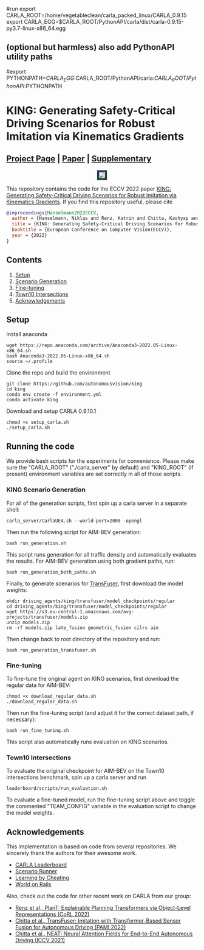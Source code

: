 #run export CARLA_ROOT=/home/vegetableclean/carla_packed_linux/CARLA_0.9.15 
export CARLA_EGG=$CARLA_ROOT/PythonAPI/carla/dist/carla-0.9.15-py3.7-linux-x86_64.egg 
## (optional but harmless) also add PythonAPI utility paths
#export PYTHONPATH=$CARLA_EGG:$CARLA_ROOT/PythonAPI/carla:$CARLA_ROOT/PythonAPI:$PYTHONPATH

# KING: Generating Safety-Critical Driving Scenarios for Robust Imitation via Kinematics Gradients

## [Project Page](https://lasnik.github.io/king/) | [Paper](https://arxiv.org/pdf/2204.13683.pdf) | [Supplementary](https://lasnik.github.io/king/data/docs/KING_supplementary.pdf)

<div style="text-align: center">
  <img style="border:5px solid #263b50;" src="./assets/animated_teaser_h264.gif"/>
</div>
<!-- <img src="./assets/animated_teaser_h264.gif"> -->

This repository contains the code for the ECCV 2022 paper [KING: Generating Safety-Critical Driving Scenarios for Robust Imitation via Kinematics Gradients](https://arxiv.org/pdf/2204.13683.pdf). If you find this repository useful, please cite
```bibtex
@inproceedings{Hanselmann2022ECCV,
  author = {Hanselmann, Niklas and Renz, Katrin and Chitta, Kashyap and Bhattacharyya, Apratim and Geiger, Andreas},
  title = {KING: Generating Safety-Critical Driving Scenarios for Robust Imitation via Kinematics Gradients},
  booktitle = {European Conference on Computer Vision(ECCV)},
  year = {2022}
}
```

## Contents
1. [Setup](#setup)
3. [Scenario Generation](#king-scenario-generation)
4. [Fine-tuning](#fine-tuning)
5. [Town10 Intersections](#town10-intersections)
7. [Acknowledgements](#acknowledgements)

## Setup
Install anaconda
```Shell
wget https://repo.anaconda.com/archive/Anaconda3-2022.05-Linux-x86_64.sh
bash Anaconda3-2022.05-Linux-x86_64.sh
source ~/.profile
```

Clone the repo and build the environment

```Shell
git clone https://github.com/autonomousvision/king
cd king
conda env create -f environment.yml
conda activate king
```

Download and setup CARLA 0.9.10.1
```Shell
chmod +x setup_carla.sh
./setup_carla.sh
```

## Running the code
We provide bash scripts for the experiments for convenience. Please make sure the "CARLA_ROOT" ("./carla_server" by default) and "KING_ROOT" (if present) environment variables are set correctly in all of those scripts.

### KING Scenario Generation
For all of the generation scripts, first spin up a carla server in a separate shell:
```Shell
carla_server/CarlaUE4.sh --world-port=2000 -opengl
```
Then run the following script for AIM-BEV generation:
```Shell
bash run_generation.sh
```
This script runs generation for all traffic density and automatically evaluates the results.
For AIM-BEV generation using both gradient paths, run:
```Shell
bash run_generation_both_paths.sh
```
Finally, to generate scenarios for [TransFuser](https://github.com/autonomousvision/transfuser), first download the model weights:
```Shell
mkdir driving_agents/king/transfuser/model_checkpoints/regular
cd driving_agents/king/transfuser/model_checkpoints/regular
wget https://s3.eu-central-1.amazonaws.com/avg-projects/transfuser/models.zip
unzip models.zip
rm -rf models.zip late_fusion geometric_fusion cilrs aim
```
Then change back to root directory of the repository and run:
```Shell
bash run_generation_transfuser.sh
```

### Fine-tuning
To fine-tune the original agent on KING scenarios, first download the regular data for AIM-BEV:
```
chmod +x download_regular_data.sh
./download_regular_data.sh
```
Then run the fine-tuning script (and adjust it for the correct dataset path, if necessary):
```
bash run_fine_tuning.sh
```
This script also automatically runs evaluation on KING scenarios.

### Town10 Intersections 
To evaluate the original checkpoint for AIM-BEV on the Town10 intersections benchmark, spin up a carla server and run
```Shell
leaderboard/scripts/run_evaluation.sh
```
To evaluate a fine-tuned model, run the fine-tuning script above and toggle the commented "TEAM_CONFIG" variable in the evaluation script to change the model weights.

## Acknowledgements
This implementation is based on code from several repositories. We sincerely thank the authors for their awesome work.
- [CARLA Leaderboard](https://github.com/carla-simulator/leaderboard)
- [Scenario Runner](https://github.com/carla-simulator/scenario_runner)
- [Learning by Cheating](https://github.com/dotchen/LearningByCheating)
- [World on Rails](https://github.com/dotchen/WorldOnRails)

Also, check out the code for other recent work on CARLA from our group:
- [Renz et al., PlanT: Explainable Planning Transformers via Object-Level Representations (CoRL 2022)](https://github.com/autonomousvision/plant)
- [Chitta et al., TransFuser: Imitation with Transformer-Based Sensor Fusion for Autonomous Driving (PAMI 2022)](https://github.com/autonomousvision/transfuser)
- [Chitta et al., NEAT: Neural Attention Fields for End-to-End Autonomous Driving (ICCV 2021)](https://github.com/autonomousvision/neat)
